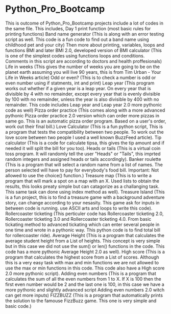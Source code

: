 # Python_Pro_Bootcamp
This is outcome of Python_Pro_Bootcamp projects include a lot of codes in the same file. This includes,
Day 1 print function (most basic rules for printing functions)
Band name generator (This is along with an error testing script as well. This code is a fun code to find out a band name using childhood pet and your city)
Then more about printing, variables, loops and functions
BMI and later BMI 2.0, developed version of BMI calculator (This is one of the simplest codes using functions loops and conditions. Comments in this script are according to doctors and health proffesionals)
Life in weeks (This gives the number of weeks you are going to be on the planet earth assuming you will live 90 years, this is from Tim Urban - Your Life in Weeks article)
Odd or even? (This is to check a number is odd or even number using if statments, int and print)
Leap year (This program works out whether if a given year is a leap year. On every year that is divisible by 4 with no remainder, except every year that is evenly divisible by 100 with no remainder, unless the year is also divisible by 400 with no remainder. This code includes Leap year and Leap year 2.0 more pythonic code as well)
Pizza order practice (This comes along with a more advanced pythonic Pizza order practice 2.0 version which can order more pizzas in same go. This is an automatic pizza order program. Based on a user's order, work out their final bill.)
Love Calculator (This is a fun python script, This is a program that tests the compatibility between two people. To work out the love score between two people I used a well known BuzzFeed article).
Tip calculator (This is a code for calculate tipsa, this gives the tip amount and if needed it will split the bill for you too).
Heads or tails (This is a virtual coin toss program. It will randomly tell the user "Heads" or "Tails", this imprted random integers and assigned heads or tails accordingly).
Banker roulette (This is a program that will select a random name from a list of names. The person selected will have to pay for everybody's food bill. Important: Not allowed to use the choice() function.)
Treasure map (This is to write a program that will mark a spot on a map with an X. Used lists to obtain the results, this looks preaty simple but can catagorize as a challanging task. This same task can done using index method as well).
Treasure Island (This is a fun project, this is to find a treasure game with a background adventure story, can change according to your nesasity. This game ask for inputs in between code is running. use ASCII arts and loops to write this code).
Rollercoaster ticketing (This perticuler code has Rollercoaster ticketing 2.0, Rollercoaster ticketing 3.0 and Rollercoaster ticketing 4.0. From basic tickating method to advanced tickating which can enter several people in one time and wrote in a pythonic way. This python code is to find total bill for rollercoaster ride).
Average Height (This is a program that calculates the average student height from a List of heights. This concept is very simple but in this case we did not use the sum() or len() functions in the code. This code has a more pythonic Average Height 2.0 as well).
High score (This is a program that calculates the highest score from a List of scores. Although this is a very easy task with max and min functions we are not allowed to use the max or min functions in this code. This code also have a High score 2.0 more pythonic script).
Adding even numbers (This is a program that calculates the sum of all the even numbers from 1 to X. If X is 100 then the first even number would be 2 and the last one is 100, in this case we have a more pythonic and slightly advanced script Adding even numbers 2.0 witch can get more inputs)
FIZZBUZZ (This is a program that automatically prints the solution to the famouse FizzBuzz game. This one is very simple and basic code.)

